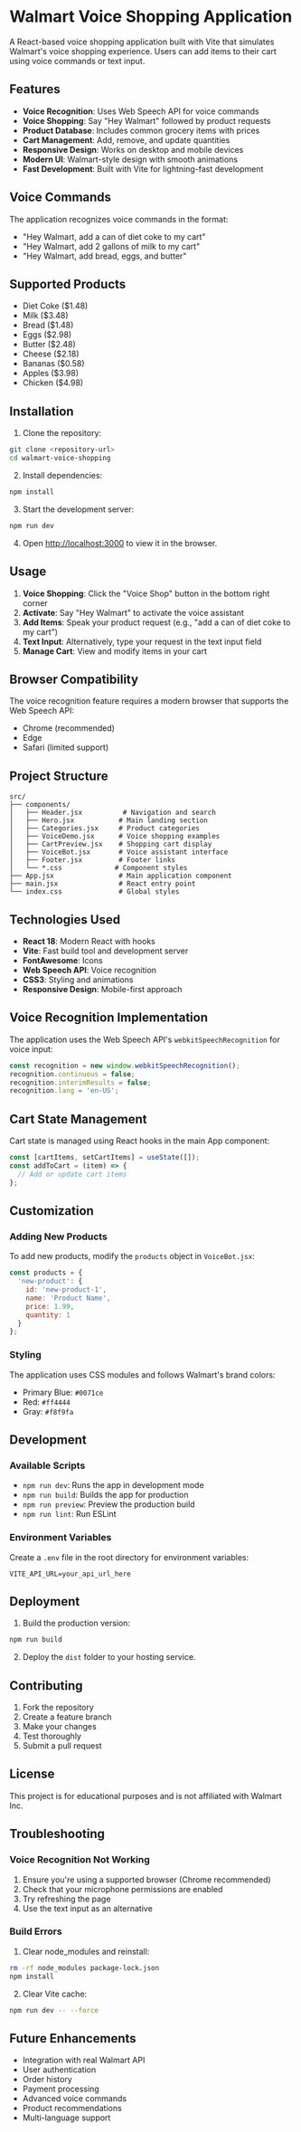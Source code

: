 # Walmart Voice Shopping Application

A React-based voice shopping application built with Vite that simulates Walmart's voice shopping experience. Users can add items to their cart using voice commands or text input.

## Features

- **Voice Recognition**: Uses Web Speech API for voice commands
- **Voice Shopping**: Say "Hey Walmart" followed by product requests
- **Product Database**: Includes common grocery items with prices
- **Cart Management**: Add, remove, and update quantities
- **Responsive Design**: Works on desktop and mobile devices
- **Modern UI**: Walmart-style design with smooth animations
- **Fast Development**: Built with Vite for lightning-fast development

## Voice Commands

The application recognizes voice commands in the format:
- "Hey Walmart, add a can of diet coke to my cart"
- "Hey Walmart, add 2 gallons of milk to my cart"
- "Hey Walmart, add bread, eggs, and butter"

## Supported Products

- Diet Coke ($1.48)
- Milk ($3.48)
- Bread ($1.48)
- Eggs ($2.98)
- Butter ($2.48)
- Cheese ($2.18)
- Bananas ($0.58)
- Apples ($3.98)
- Chicken ($4.98)

## Installation

1. Clone the repository:
```bash
git clone <repository-url>
cd walmart-voice-shopping
```

2. Install dependencies:
```bash
npm install
```

3. Start the development server:
```bash
npm run dev
```

4. Open [http://localhost:3000](http://localhost:3000) to view it in the browser.

## Usage

1. **Voice Shopping**: Click the "Voice Shop" button in the bottom right corner
2. **Activate**: Say "Hey Walmart" to activate the voice assistant
3. **Add Items**: Speak your product request (e.g., "add a can of diet coke to my cart")
4. **Text Input**: Alternatively, type your request in the text input field
5. **Manage Cart**: View and modify items in your cart

## Browser Compatibility

The voice recognition feature requires a modern browser that supports the Web Speech API:
- Chrome (recommended)
- Edge
- Safari (limited support)

## Project Structure

```
src/
├── components/
│   ├── Header.jsx          # Navigation and search
│   ├── Hero.jsx           # Main landing section
│   ├── Categories.jsx     # Product categories
│   ├── VoiceDemo.jsx      # Voice shopping examples
│   ├── CartPreview.jsx    # Shopping cart display
│   ├── VoiceBot.jsx       # Voice assistant interface
│   ├── Footer.jsx         # Footer links
│   └── *.css             # Component styles
├── App.jsx                # Main application component
├── main.jsx               # React entry point
└── index.css              # Global styles
```

## Technologies Used

- **React 18**: Modern React with hooks
- **Vite**: Fast build tool and development server
- **FontAwesome**: Icons
- **Web Speech API**: Voice recognition
- **CSS3**: Styling and animations
- **Responsive Design**: Mobile-first approach

## Voice Recognition Implementation

The application uses the Web Speech API's `webkitSpeechRecognition` for voice input:

```javascript
const recognition = new window.webkitSpeechRecognition();
recognition.continuous = false;
recognition.interimResults = false;
recognition.lang = 'en-US';
```

## Cart State Management

Cart state is managed using React hooks in the main App component:

```javascript
const [cartItems, setCartItems] = useState([]);
const addToCart = (item) => {
  // Add or update cart items
};
```

## Customization

### Adding New Products

To add new products, modify the `products` object in `VoiceBot.jsx`:

```javascript
const products = {
  'new-product': { 
    id: 'new-product-1', 
    name: 'Product Name', 
    price: 1.99, 
    quantity: 1 
  }
};
```

### Styling

The application uses CSS modules and follows Walmart's brand colors:
- Primary Blue: `#0071ce`
- Red: `#ff4444`
- Gray: `#f8f9fa`

## Development

### Available Scripts

- `npm run dev`: Runs the app in development mode
- `npm run build`: Builds the app for production
- `npm run preview`: Preview the production build
- `npm run lint`: Run ESLint

### Environment Variables

Create a `.env` file in the root directory for environment variables:

```
VITE_API_URL=your_api_url_here
```

## Deployment

1. Build the production version:
```bash
npm run build
```

2. Deploy the `dist` folder to your hosting service.

## Contributing

1. Fork the repository
2. Create a feature branch
3. Make your changes
4. Test thoroughly
5. Submit a pull request

## License

This project is for educational purposes and is not affiliated with Walmart Inc.

## Troubleshooting

### Voice Recognition Not Working

1. Ensure you're using a supported browser (Chrome recommended)
2. Check that your microphone permissions are enabled
3. Try refreshing the page
4. Use the text input as an alternative

### Build Errors

1. Clear node_modules and reinstall:
```bash
rm -rf node_modules package-lock.json
npm install
```

2. Clear Vite cache:
```bash
npm run dev -- --force
```

## Future Enhancements

- Integration with real Walmart API
- User authentication
- Order history
- Payment processing
- Advanced voice commands
- Product recommendations
- Multi-language support 